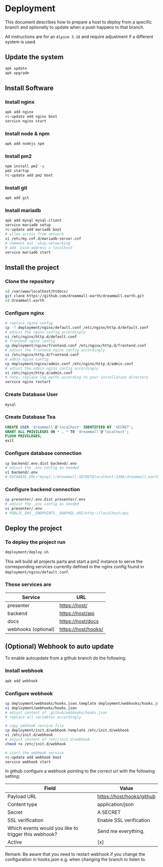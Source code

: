 # Deployment

This document describes how to prepare a host to deploy from a specific branch and optionally to update when a push happens to that branch.

All instructions are for an `Alpine 3.18` and require adjustment if a different system is used.

## Update the system

```bash
apk update
apk upgrade
```

## Install Software

### Install nginx

```bash
apk add nginx
rc-update add nginx boot
service nginx start
```

### Install node & npm

```bash
apk add nodejs npm
```

### Install pm2

```bash
npm install pm2 -g
pm2 startup
rc-update add pm2 boot
```

### Install git

```bash
apk add git
```

### Install mariadb

```bash
apk add mysql mysql-client
service mariadb setup
rc-update add mariadb boot
# allow access from network
vi /etc/my.cnf.d/mariadb-server.cnf
# comment out `skip-networking`
# add `bind-address = localhost`
service mariadb start
```

## Install the project

### Clone the repository

```bash
cd /var/www/localhost/htdocs/
git clone https://github.com/dreammall-earth/dreammall.earth.git
cd dreammall.earth
```

### Configure nginx

```bash
# replace nginx config
cp -f deployment/nginx/default.conf /etc/nginx/http.d/default.conf
# adjust the nginx config accordingly
vi /etc/nginx/http.d/default.conf
# frontend nginx config
cp deployment/nginx/frontend.conf /etc/nginx/http.d/frontend.conf
# adjust the frontend nginx config accordingly
vi /etc/nginx/http.d/frontend.conf
# admin nginx config
cp deployment/nginx/admin.conf /etc/nginx/http.d/admin.conf
# adjust the admin nginx config accordingly
vi /etc/nginx/http.d/admin.conf
# note: replace log paths according to your installation directory
service nginx restart
```

### Create Database User

```bash
mysql
```

### Create Database Tea

```sql
CREATE USER 'dreammall'@'localhost' IDENTIFIED BY 'SECRET';
GRANT ALL PRIVILEGES ON * . * TO 'dreammall'@'localhost';
FLUSH PRIVILEGES;
exit
```

### Configure database connection

```bash
cp backend/.env.dist backend/.env
# adjust the .env config as needed
vi backend/.env
# DATABASE_URL="mysql://dreammall:SECRET@localhost:3306/dreammall.earth"
```

### Configure backend connection

```bash
cp presenter/.env.dist presenter/.env
# adjust the .env config as needed
vi presenter/.env
# PUBLIC_ENV__ENDPOINTS__GRAPHQL_URI=http://localhost/api
```

## Deploy the project

### To deploy the project run

```bash
deployment/deploy.sh
```

This will build all projects parts and start a pm2 instance to serve the corresponding services currently defined in the nginx config found in `deployment/nginx/default.conf`.

### Those services are

| Service             | URL                                        |
| ------------------- | ------------------------------------------ |
| presenter           | [https://host/](https://host/)             |
| backend             | [https://host/api](https://host/api)       |
| docs                | [https://host/docs](https://host/docs)     |
| webhooks (optional) | [https://host/hooks/](https://host/hooks/) |

## (Optional) Webhook to auto update

To enable autoupdate from a github branch do the following:

### Install webhook

```bash
apk add webhook
```

### Configure webhook

```bash
cp deployment/webhooks/hooks.json.template deployment/webhooks/hooks.json
vi deployment/webhooks/hooks.json
# adjust content of .github/webhooks/hooks.json
# replace all variables accordingly

# copy webhook service file
cp deployment/init.d/webhook.template /etc/init.d/webhook
vi /etc/init.d/webhook
# adjust content of /etc/init.d/webhook
chmod +x /etc/init.d/webhook

# start the webhook service
rc-update add webhook boot
service webhook start
```

In github configure a webhook pointing to the correct url with the following setting:

| Field                                                | Value                                                  |
| ---------------------------------------------------- | ------------------------------------------------------ |
| Payload URL                                          | [https://host/hooks/github](https://host/hooks/github) |
| Content type                                         | application/json                                       |
| Secret                                               | A SECRET                                               |
| SSL verification                                     | Enable SSL verification                                |
| Which events would you like to trigger this webhook? | Send me everything.                                    |
| Active                                               | [x]                                                    |

Remark: Be aware that you need to restart webhook if you change the configuration in hooks.json e.g. when changing the branch to listen to.
